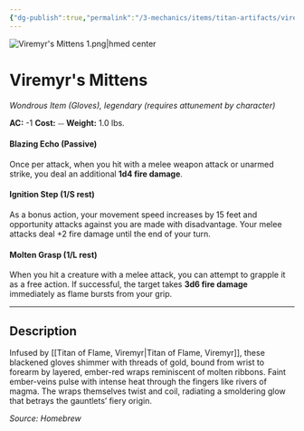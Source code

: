 ```yaml
---
{"dg-publish":true,"permalink":"/3-mechanics/items/titan-artifacts/viremyr-s-mittens/","tags":["item"]}
---
```


![Viremyr's Mittens 1.png|hmed center](/img/user/z_Assets/Viremyr's%20Mittens%201.png)
# Viremyr's Mittens
*Wondrous Item (Gloves), legendary (requires attunement by character)*

**AC:** -1
**Cost:** ⏤
**Weight:** 1.0 lbs.

#### Blazing Echo (Passive)
Once per attack, when you hit with a melee weapon attack or unarmed strike, you deal an additional **1d4 fire damage**.

#### Ignition Step (1/S rest)
As a bonus action, your movement speed increases by 15 feet and opportunity attacks against you are made with disadvantage. Your melee attacks deal +2 fire damage until the end of your turn.

#### Molten Grasp (1/L rest)
When you hit a creature with a melee attack, you can attempt to grapple it as a free action. If successful, the target takes **3d6 fire damage** immediately as flame bursts from your grip.

---

## Description
Infused by [[Titan of Flame, Viremyr\|Titan of Flame, Viremyr]], these blackened gloves shimmer with threads of gold, bound from wrist to forearm by layered, ember-red wraps reminiscent of molten ribbons. Faint ember-veins pulse with intense heat through the fingers like rivers of magma. The wraps themselves twist and coil, radiating a smoldering glow that betrays the gauntlets’ fiery origin.

*Source: Homebrew*